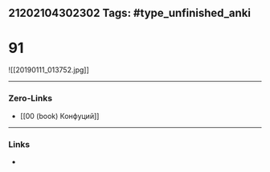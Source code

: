21202104302302
Tags: #type_unfinished_anki 
---
# 91

![[20190111_013752.jpg]]

---
### Zero-Links
- [[00 (book) Конфуций]]
---
### Links
-